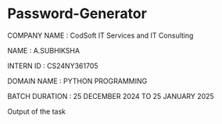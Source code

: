 # Password-Generator
COMPANY NAME : CodSoft IT Services and IT Consulting

NAME : A.SUBHIKSHA

INTERN ID : CS24NY361705

DOMAIN NAME : PYTHON PROGRAMMING 

BATCH DURATION : 25 DECEMBER 2024 TO 25 JANUARY 2025

Output of the task
